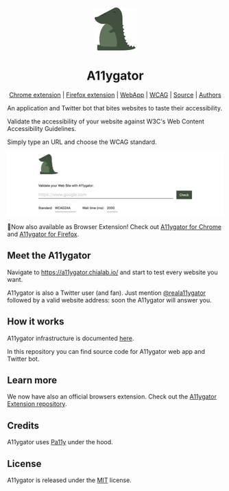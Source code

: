<p align="center">
    <img src="./docs/logo.png" width="100">
    <h1 align="center">A11ygator</h1>
</p>
<p align="center">
    <a href="https://chrome.google.com/webstore/detail/a11ygator/imfmlpemomjmfncnmkjdeeinbkichaio">Chrome extension</a> |
    <a href="https://addons.mozilla.org/it/firefox/addon/a11ygator">Firefox extension</a> |
    <a href="https://a11ygator.chialab.io/">WebApp</a> |
    <a href="https://www.w3.org/WAI/standards-guidelines/wcag/">WCAG</a> |
    <a href="https://github.com/chialab/a11ygator-extension">Source</a> |
    <a href="https://www.chialab.io">Authors</a>
</p>

An application and Twitter bot that bites websites to taste their accessibility.

Validate the accessibility of your website against W3C's Web Content Accessibility Guidelines.

Simply type an URL and choose the WCAG standard.

![homepage screenshot](./docs/a11ygator.png?raw=true "homepage screenshot")


🚀Now also available as Browser Extension! Check out <a href="https://chrome.google.com/webstore/detail/a11ygator/imfmlpemomjmfncnmkjdeeinbkichaio">A11ygator for Chrome</a> and <a href="https://addons.mozilla.org/it/firefox/addon/a11ygator">A11ygator for Firefox</a>.


## Meet the A11ygator

Navigate to <https://a11ygator.chialab.io/> and start to test every website you want.

A11ygator is also a Twitter user (and fan). Just mention [@reala11ygator](https://twitter.com/reala11ygator) followed by a valid website address: soon the A11ygator will answer you.

## How it works

A11ygator infrastructure is documented [here](./docs/infrastructure.md).

In this repository you can find source code for A11ygator web app and Twitter bot.

## Learn more

We now have also an official browsers extension. Check out the [A11ygator Extension repository](https://github.com/chialab/a11ygator-extension).

## Credits

A11ygator uses [Pa11y](https://github.com/pa11y/pa11y) under the hood.

## License

A11ygator is released under the [MIT](./LICENSE) license.
